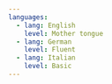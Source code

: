 ```yaml
---
languages:
  - lang: English
    level: Mother tongue
  - lang: German
    level: Fluent
  - lang: Italian
    level: Basic
---
```

